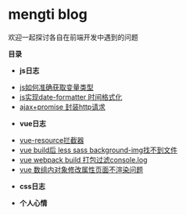 # **mengti blog**

欢迎一起探讨各自在前端开发中遇到的问题

**目录**

* **js日志**
 - [js如何准确获取变量类型](https://github.com/mengti/mengti.github.io/issues/8)
 - [js实现date-formatter 时间格式化](https://github.com/mengti/mengti.github.io/issues/7)
 - [ajax+promise 封装http请求](https://github.com/mengti/mengti.github.io/issues/6)
 
* **vue日志**
 - [vue-resource拦截器](https://github.com/mengti/mengti.github.io/issues/1)
 - [vue build后 less sass background-img找不到文件](https://github.com/mengti/mengti.github.io/issues/4)
 - [vue webpack build 打包过滤console.log](https://github.com/mengti/mengti.github.io/issues/3)
 - [vue 数组内对象修改属性页面不渲染问题](https://github.com/mengti/mengti.github.io/issues/2)
* **css日志**

* **个人心情**


